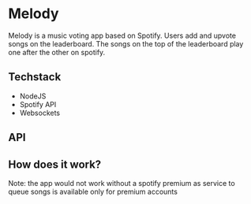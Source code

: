 # Melody
Melody is a music voting app based on Spotify. Users add and upvote songs on the leaderboard. The songs on the top of the leaderboard play one after the other on spotify.

## Techstack
- NodeJS
- Spotify API
- Websockets

## API

## How does it work?

Note: the app would not work without a spotify premium as service to queue songs is available only for premium accounts
